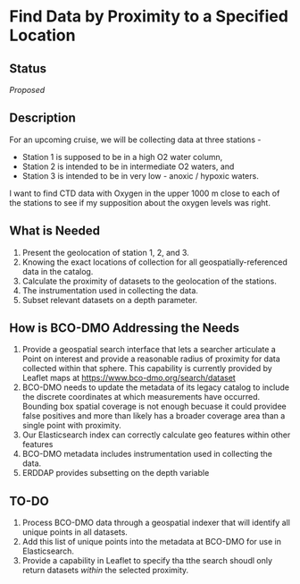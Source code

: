 
# Find Data by Proximity to a Specified Location #

## Status ##
_Proposed_

## Description ##
For an upcoming cruise, we will be collecting data at three stations - 
* Station 1 is supposed to be in a high O2 water column, 
* Station 2 is intended to be in intermediate O2 waters, and 
* Station 3 is intended to be in very low - anoxic / hypoxic waters. 

I want to find CTD data with Oxygen in the upper 1000 m close to each of the stations to see if my supposition about the oxygen levels was right. 

## What is Needed ##

1. Present the geolocation of station 1, 2, and 3.
2. Knowing the exact locations of collection for all geospatially-referenced data in the catalog.
3. Calculate the proximity of datasets to the geolocation of the stations.
3. The instrumentation used in collecting the data.
4. Subset relevant datasets on a depth parameter.

## How is BCO-DMO Addressing the Needs ##

1. Provide a geospatial search interface that lets a searcher articulate a Point on interest and provide a reasonable radius of proximity for data collected within that sphere. This capability is currently provided by Leaflet maps at https://www.bco-dmo.org/search/dataset 
2. BCO-DMO needs to update the metadata of its legacy catalog to include the discrete coordinates at which measurements have occurred. Bounding box spatial coverage is not enough becuase it could providee false positives and more than likely has a broader coverage area than a single point with proximity. 
3. Our Elasticsearch index can correctly calculate geo features within other features
4. BCO-DMO metadata includes instrumentation used in collecting the data.
5. ERDDAP provides subsetting on the depth variable

## TO-DO ##

1. Process BCO-DMO data through a geospatial indexer that will identify all unique points in all datasets.
2. Add this list of unique points into the metadata at BCO-DMO for use in Elasticsearch.
3. Provide a capability in Leaflet to specify tha tthe search shoudl only return datasets _within_ the selected proximity.
